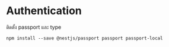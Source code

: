 
# Authentication 

ติดตั้ง passport และ type

```
npm install --save @nestjs/passport passport passport-local
```